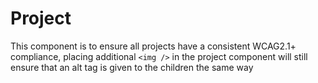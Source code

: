 # Project 
This component is to ensure all projects have a consistent WCAG2.1+ compliance, placing additional `<img />` in the project component will still ensure that an alt tag is given to the children the same way